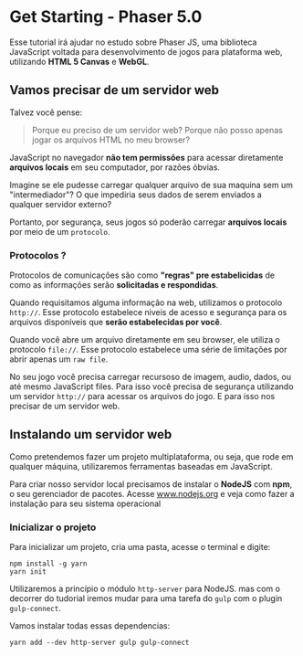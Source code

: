 # Get Starting - Phaser 5.0

Esse tutorial irá ajudar no estudo sobre Phaser JS, uma biblioteca JavaScript voltada para desenvolvimento de jogos para plataforma web, utilizando **HTML 5 Canvas** e **WebGL**.


## Vamos precisar de um servidor web

Talvez você pense:

> Porque eu preciso de um servidor web? Porque não posso apenas jogar os arquivos HTML no meu browser?

JavaScript no navegador **não tem permissões** para acessar diretamente **arquivos locais** em seu computador, por razões óbvias.

Imagine se ele pudesse carregar qualquer arquivo de sua maquina sem um "intermediador"? O que impediria seus dados de serem enviados a qualquer servidor externo?

Portanto, por segurança, seus jogos só poderão carregar **arquivos locais** por meio de um `protocolo`.

### Protocolos ?

Protocolos de comunicações são como **"regras" pre estabelicidas** de como as informações serão **solicitadas e respondidas**.

Quando requisitamos alguma informação na web, utilizamos o protocolo `http://`. Esse protocolo estabelece niveis de acesso e segurança para os arquivos disponíveis que **serão estabelecidas por você**.

Quando você abre um arquivo diretamente em seu browser, ele utiliza o protocolo `file://`. Esse protocolo estabelece uma série de limitações por abrir apenas um `raw file`.

No seu jogo você precisa carregar recursoso de imagem, audio, dados, ou até mesmo JavaScript files. Para isso você precisa de segurança utilizando um servidor `http://` para acessar os arquivos do jogo. E para isso nos precisar de um servidor web.

## Instalando um servidor web

Como pretendemos fazer um projeto multiplataforma, ou seja, que rode em qualquer máquina, utilizaremos ferramentas baseadas em JavaScript.

Para criar nosso servidor local precisamos de instalar o **NodeJS** com **npm**, o seu gerenciador de pacotes. Acesse www.nodejs.org e veja como fazer a instalação para seu sistema operacional

### Inicializar o projeto

Para inicializar um projeto, cria uma pasta, acesse o terminal e digite:

```
npm install -g yarn
yarn init
```

Utilizaremos a princípio o módulo `http-server` para NodeJS. mas com o decorrer do tudorial iremos mudar para uma tarefa do `gulp` com o plugin `gulp-connect`.

Vamos instalar todas essas dependencias:

```
yarn add --dev http-server gulp gulp-connect
```


